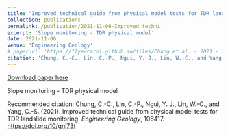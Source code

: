 ```yaml
---
title: "Improved technical guide from physical model tests for TDR landslide monitoring"
collection: publications
permalink: /publication/2021-11-06-Improved techni
excerpt: 'Slope monitoring - TDR physical model'
date: 2021-11-06
venue: 'Engineering Geology'
# paperurl: 'https://flyercarol.github.io/files/Chung et al. - 2021 - Improved technical guide from physical model tests.pdf'
citation: 'Chung, C.-C., Lin, C.-P., Ngui, Y. J., Lin, W.-C., and Yang, C.-S. (2021). Improved technical guide from physical model tests for TDR landslide monitoring. <i>Engineering Geology</i>, 106417. https://doi.org/10/gnj73t'
---
```


<a href='https://flyercarol.github.io/files/Chung et al. - 2021 - Improved technical guide from physical model tests.pdf'>Download paper here</a>

Slope monitoring - TDR physical model

Recommended citation: Chung, C.-C., Lin, C.-P., Ngui, Y. J., Lin, W.-C., and Yang, C.-S. (2021). Improved technical guide from physical model tests for TDR landslide monitoring. <i>Engineering Geology</i>, 106417. https://doi.org/10/gnj73t

<br><script type="text/javascript" src="https://cdnjs.buymeacoffee.com/1.0.0/button.prod.min.js" data-name="bmc-button" data-slug="flyercarol" data-color="#FFDD00" data-emoji=""  data-font="Cookie" data-text="Buy me a coffee" data-outline-color="#000000" data-font-color="#000000" data-coffee-color="#ffffff" ></script>
